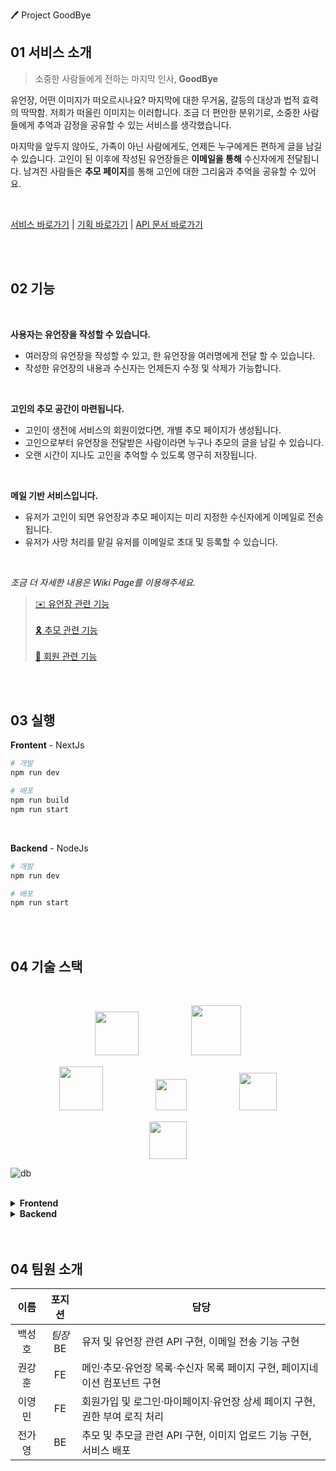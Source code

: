 🖊 Project GoodBye
## 01 서비스 소개

> 소중한 사람들에게 전하는 마지막 인사, **GoodBye**

유언장, 어떤 이미지가 떠오르시나요?
마지막에 대한 무거움, 갈등의 대상과 법적 효력의 딱딱함. 저희가 떠올린 이미지는 이러합니다.
조금 더 편안한 분위기로, 소중한 사람들에게 추억과 감정을 공유할 수 있는 서비스를 생각했습니다.

마지막을 앞두지 않아도, 가족이 아닌 사람에게도, 언제든 누구에게든 편하게 글을 남길 수 있습니다. 고인이 된 이후에 작성된 유언장들은 **이메일을 통해** 수신자에게 전달됩니다. 남겨진 사람들은 **추모 페이지**를 통해 고인에 대한 그리움과 추억을 공유할 수 있어요.

<br>

[서비스 바로가기](http://kdt-sw2-seoul-team11.elicecoding.com) | [기획 바로가기](https://kdt-gitlab.elice.io/sw_track/class_02_seoul/web_project_2/team11/project-goodbye/-/wikis/기획) | [API 문서 바로가기](https://kdt-gitlab.elice.io/sw_track/class_02_seoul/web_project_2/team11/project-goodbye/-/blob/dev/server/swagger.yaml)

<br>
<br>

## 02 기능
<br>

**사용자는 유언장을 작성할 수 있습니다.**
- 여러장의 유언장을 작성할 수 있고, 한 유언장을 여러명에게 전달 할 수 있습니다.
- 작성한 유언장의 내용과 수신자는 언제든지 수정 및 삭제가 가능합니다.

<br>

**고인의 추모 공간이 마련됩니다.**
- 고인이 생전에 서비스의 회원이었다면, 개별 추모 페이지가 생성됩니다.
- 고인으로부터 유언장을 전달받은 사람이라면 누구나 추모의 글을 남길 수 있습니다.
- 오랜 시간이 지나도 고인을 추억할 수 있도록 영구히 저장됩니다.

<br>

**메일 기반 서비스입니다.**
- 유저가 고인이 되면 유언장과 추모 페이지는 미리 지정한 수신자에게 이메일로 전송됩니다.
- 유저가 사망 처리를 맡길 유저를 이메일로 초대 및 등록할 수 있습니다.

<br>

_조금 더 자세한 내용은 Wiki Page를 이용해주세요._
> [:envelope: 유언장 관련 기능](https://kdt-gitlab.elice.io/sw_track/class_02_seoul/web_project_2/team11/project-goodbye/-/wikis/유언장)<br>   
[:reminder_ribbon: 추모 관련 기능](https://kdt-gitlab.elice.io/sw_track/class_02_seoul/web_project_2/team11/project-goodbye/-/wikis/추모)<br>   
[:busts_in_silhouette: 회원 관련 기능](https://kdt-gitlab.elice.io/sw_track/class_02_seoul/web_project_2/team11/project-goodbye/-/wikis/회원)

<br>
<br>

## 03 실행
**Frontent** - NextJs   
```bash
# 개발
npm run dev

# 배포
npm run build
npm run start
```
<br>

**Backend** - NodeJs   
```bash
# 개발
npm run dev

# 배포
npm run start
```

<br>
<br>

## 04 기술 스택
<br>

<p align="center"><a href="https://nextjs.org/"><img src="https://upload.wikimedia.org/wikipedia/commons/8/8e/Nextjs-logo.svg" height="70"/></a>　　　　　　<a href="https://react-redux.js.org/"><img src="https://upload.wikimedia.org/wikipedia/commons/4/49/Redux.png" height="80"/></a></p>
<p align="center"><a href="https://nodejs.org"><img src="https://upload.wikimedia.org/wikipedia/commons/d/d9/Node.js_logo.svg" height="70"/></a>　　　　　　<a href="https://expressjs.com"><img src="https://upload.wikimedia.org/wikipedia/commons/6/64/Expressjs.png" height="50"/></a>　　　　　　<a href="https://www.typescriptlang.org"><img src="https://upload.wikimedia.org/wikipedia/commons/4/4c/Typescript_logo_2020.svg" height="60"/></a></p>
<p align="center"><a href="https://www.mongodb.com"><img src="https://upload.wikimedia.org/wikipedia/commons/9/93/MongoDB_Logo.svg" height="60"/></a></p>

![db](https://user-images.githubusercontent.com/97888284/182645840-153b4242-fc54-4ba8-8a41-5e3dfb42e7a6.png)



<br>
<details><summary><strong>Frontend</strong></summary>
<ul>
    <li>[NextJs 프로젝트](https://nextjs.org/)</li>
    <li>[상태관리 - reduxjs/toolkit](https://redux-toolkit.js.org/)</li>
    <li>[axios 요청](https://github.com/axios/axios)</li>
    <li>[AntDesign 스타일링](https://ant.design/)</li>
    <li>[Emotion 스타일링](https://emotion.sh/docs/introduction)</li>
    <li>[NProgress](https://www.npmjs.com/package/nprogress)</li>
</ul>
</details>
<details><summary><strong>Backend</strong></summary>
<ul>
    <li>[ExpressJS framework](https://expressjs.com/)</li>
    <li>[TypeScript](https://www.typescriptlang.org/)</li>
    <li>[MongoDB Atlas](https://www.mongodb.com/ko-kr)</li>
    <li>[JOI validator](https://joi.dev/api/)</li>
    <li>[Passport 유저 인증](https://www.passportjs.org/)</li>
    <li>[Bcrypt 암호화](https://www.npmjs.com/package/bcrypt)</li>
    <li>[JsonWebToken](https://www.npmjs.com/package/jsonwebtoken)</li>
    <li>[Swagger open API](https://swagger.io/)</li>
    <li>[Multer](https://www.npmjs.com/package/multer)</li>
    <li>[AWS s3 및 cloudfront](https://aws.amazon.com/ko/s3/)</li>
    <li>[smtp - nodemailer](https://nodemailer.com/about/)</li>
    <li>[cors](https://www.npmjs.com/package/cors)</li>
</ul>
</details>

<br>
<br>

## 04 팀원 소개

| 이름 | 포지션 | 담당 |
|:-----:|:-------:|-----|
| 백성호<br> | _팀장_<br>BE | 유저 및 유언장 관련 API 구현, 이메일 전송 기능 구현 |
| 권강훈<br> | FE | 메인·추모·유언장 목록·수신자 목록 페이지 구현, 페이지네이션 컴포넌트 구현 |
| 이영민<br> | FE | 회원가입 및 로그인·마이페이지·유언장 상세 페이지 구현, 권한 부여 로직 처리 |
| 전가영<br> | BE | 추모 및 추모글 관련 API 구현, 이미지 업로드 기능 구현, 서비스 배포 |
